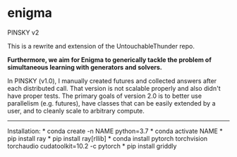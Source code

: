 # enigma
PINSKY v2

This is a rewrite and extension of the UntouchableThunder repo.

**Furthermore, we aim for Enigma to generically tackle the 
problem of simultaneous learning with generators and solvers.**

In PINSKY (v1.0), I manually created futures and collected answers after each distributed call.
That version is not scalable properly and also didn't have proper tests. 
The primary goals of version 2.0 is to better use parallelism (e.g. futures), have classes that can be easily extended 
by a user, and to cleanly scale to arbitrary compute. 

----  

Installation:
	* conda create -n NAME python=3.7
	* conda activate NAME
	* pip install ray
	* pip install ray[rllib]
	* conda install pytorch torchvision torchaudio cudatoolkit=10.2 -c pytorch
	* pip install griddly

